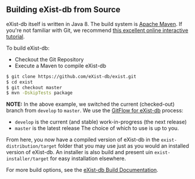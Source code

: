Building eXist-db from Source
--------------------------

eXist-db itself is written in Java 8. The build system is [Apache Maven](http://maven.apache.org/). If you're not familiar with Git, we recommend [this excellent online interactive tutorial](http://try.github.io).

To build eXist-db:

- Checkout the Git Repository
- Execute a Maven to compile eXist-db

```bash
$ git clone https://github.com/eXist-db/exist.git
$ cd exist
$ git checkout master
$ mvn -DskipTests package
```

**NOTE:** 
In the above example, we switched the current (checked-out) branch from `develop` to `master`. We use the [GitFlow for eXist-db](#contributing-to-exist) process:
- `develop` is the current (and stable) work-in-progress (the next release)
- `master` is the latest release
The choice of which to use is up to you.

From here, you now have a compiled version of eXist-db in the `exist-distribution/target` folder that you may use just as you would an installed version of eXist-db. An installer is also build and present uin `exist-installer/target` for easy installation elsewhere.

For more build options, see the [eXist-db Build Documentation](http://www.exist-db.org/exist/apps/doc/exist-building.xml "How to build eXist").
